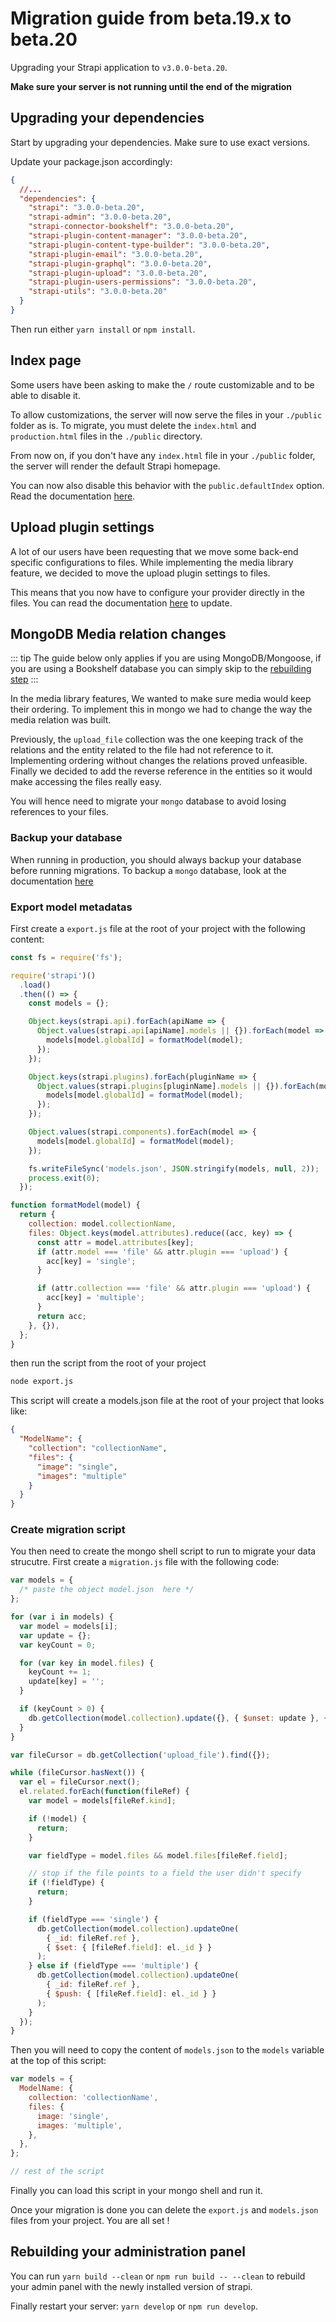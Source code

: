 # Migration guide from beta.19.x to beta.20

Upgrading your Strapi application to `v3.0.0-beta.20`.

**Make sure your server is not running until the end of the migration**

## Upgrading your dependencies

Start by upgrading your dependencies. Make sure to use exact versions.

Update your package.json accordingly:

```json
{
  //...
  "dependencies": {
    "strapi": "3.0.0-beta.20",
    "strapi-admin": "3.0.0-beta.20",
    "strapi-connector-bookshelf": "3.0.0-beta.20",
    "strapi-plugin-content-manager": "3.0.0-beta.20",
    "strapi-plugin-content-type-builder": "3.0.0-beta.20",
    "strapi-plugin-email": "3.0.0-beta.20",
    "strapi-plugin-graphql": "3.0.0-beta.20",
    "strapi-plugin-upload": "3.0.0-beta.20",
    "strapi-plugin-users-permissions": "3.0.0-beta.20",
    "strapi-utils": "3.0.0-beta.20"
  }
}
```

Then run either `yarn install` or `npm install`.

## Index page

Some users have been asking to make the `/` route customizable and to be able to disable it.

To allow customizations, the server will now serve the files in your `./public` folder as is. To migrate, you must delete the `index.html` and `production.html` files in the `./public` directory.

From now on, if you don't have any `index.html` file in your `./public` folder, the server will render the default Strapi homepage.

You can now also disable this behavior with the `public.defaultIndex` option. Read the documentation [here](../concepts/configurations.md#application).

## Upload plugin settings

A lot of our users have been requesting that we move some back-end specific configurations to files. While implementing the media library feature, we decided to move the upload plugin settings to files.

This means that you now have to configure your provider directly in the files. You can read the documentation [here](../plugins/upload.md#using-a-provider) to update.

## MongoDB Media relation changes

::: tip
The guide below only applies if you are using MongoDB/Mongoose, if you are using a Bookshelf database you can simply skip to the [rebuilding step](#rebuilding-your-administration-panel)
:::

In the media library features, We wanted to make sure media would keep their ordering. To implement this in mongo we had to change the way the media relation was built.

Previously, the `upload_file` collection was the one keeping track of the relations and the entity related to the file had not reference to it.
Implementing ordering without changes the relations proved unfeasible. Finally we decided to add the reverse reference in the entities so it would make accessing the files really easy.

You will hence need to migrate your `mongo` database to avoid losing references to your files.

### Backup your database

When running in production, you should always backup your database before running migrations. To backup a `mongo` database, look at the documentation [here](https://docs.mongodb.com/manual/core/backups/)

### Export model metadatas

First create a `export.js` file at the root of your project with the following content:

```js
const fs = require('fs');

require('strapi')()
  .load()
  .then(() => {
    const models = {};

    Object.keys(strapi.api).forEach(apiName => {
      Object.values(strapi.api[apiName].models || {}).forEach(model => {
        models[model.globalId] = formatModel(model);
      });
    });

    Object.keys(strapi.plugins).forEach(pluginName => {
      Object.values(strapi.plugins[pluginName].models || {}).forEach(model => {
        models[model.globalId] = formatModel(model);
      });
    });

    Object.values(strapi.components).forEach(model => {
      models[model.globalId] = formatModel(model);
    });

    fs.writeFileSync('models.json', JSON.stringify(models, null, 2));
    process.exit(0);
  });

function formatModel(model) {
  return {
    collection: model.collectionName,
    files: Object.keys(model.attributes).reduce((acc, key) => {
      const attr = model.attributes[key];
      if (attr.model === 'file' && attr.plugin === 'upload') {
        acc[key] = 'single';
      }

      if (attr.collection === 'file' && attr.plugin === 'upload') {
        acc[key] = 'multiple';
      }
      return acc;
    }, {}),
  };
}
```

then run the script from the root of your project

```sh
node export.js
```

This script will create a models.json file at the root of your project that looks like:

```json
{
  "ModelName": {
    "collection": "collectionName",
    "files": {
      "image": "single",
      "images": "multiple"
    }
  }
}
```

### Create migration script

You then need to create the mongo shell script to run to migrate your data strucutre. First create a `migration.js` file with the following code:

```js
var models = {
  /* paste the object model.json  here */
};

for (var i in models) {
  var model = models[i];
  var update = {};
  var keyCount = 0;

  for (var key in model.files) {
    keyCount += 1;
    update[key] = '';
  }

  if (keyCount > 0) {
    db.getCollection(model.collection).update({}, { $unset: update }, { multi: true });
  }
}

var fileCursor = db.getCollection('upload_file').find({});

while (fileCursor.hasNext()) {
  var el = fileCursor.next();
  el.related.forEach(function(fileRef) {
    var model = models[fileRef.kind];

    if (!model) {
      return;
    }

    var fieldType = model.files && model.files[fileRef.field];

    // stop if the file points to a field the user didn't specify
    if (!fieldType) {
      return;
    }

    if (fieldType === 'single') {
      db.getCollection(model.collection).updateOne(
        { _id: fileRef.ref },
        { $set: { [fileRef.field]: el._id } }
      );
    } else if (fieldType === 'multiple') {
      db.getCollection(model.collection).updateOne(
        { _id: fileRef.ref },
        { $push: { [fileRef.field]: el._id } }
      );
    }
  });
}
```

Then you will need to copy the content of `models.json` to the `models` variable at the top of this script:

```js
var models = {
  ModelName: {
    collection: 'collectionName',
    files: {
      image: 'single',
      images: 'multiple',
    },
  },
};

// rest of the script
```

Finally you can load this script in your mongo shell and run it.

Once your migration is done you can delete the `export.js` and `models.json` files from your project. You are all set !

## Rebuilding your administration panel

You can run `yarn build --clean` or `npm run build -- --clean` to rebuild your admin panel with the newly installed version of strapi.

Finally restart your server: `yarn develop` or `npm run develop`.
